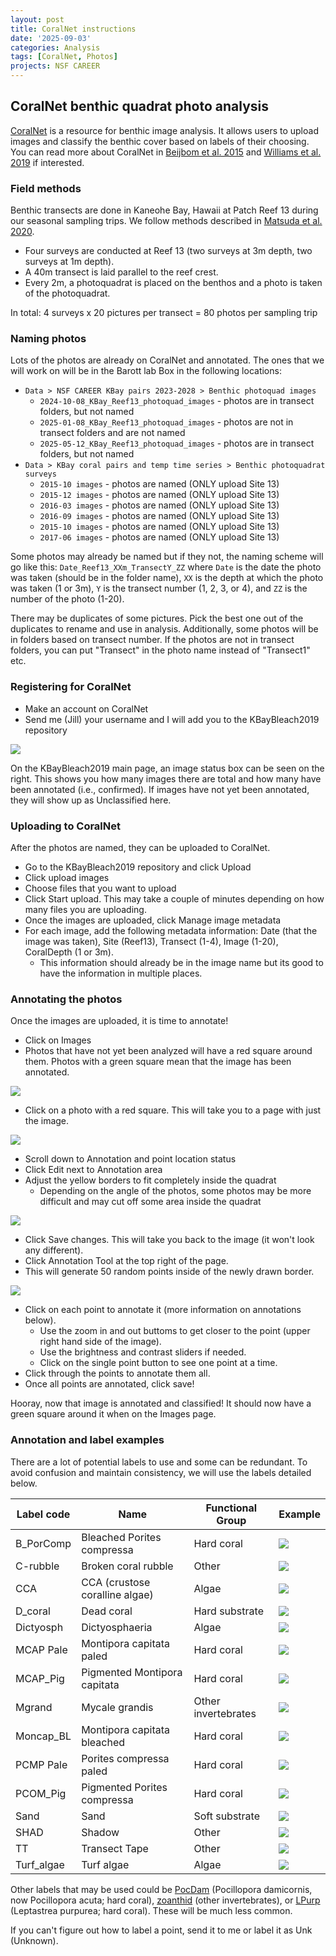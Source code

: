 ```yaml
---
layout: post
title: CoralNet instructions
date: '2025-09-03'
categories: Analysis
tags: [CoralNet, Photos]
projects: NSF CAREER
---
```


## CoralNet benthic quadrat photo analysis 

[CoralNet](https://coralnet.ucsd.edu/source/) is a resource for benthic image analysis. It allows users to upload images and classify the benthic cover based on labels of their choosing. You can read more about CoralNet in [Beijbom et al. 2015](https://journals.plos.org/plosone/article?id=10.1371/journal.pone.0130312) and [Williams et al. 2019](https://www.frontiersin.org/journals/marine-science/articles/10.3389/fmars.2019.00222/full) if interested. 

### Field methods 

Benthic transects are done in Kaneohe Bay, Hawaii at Patch Reef 13 during our seasonal sampling trips. We follow methods described in [Matsuda et al. 2020](https://www.frontiersin.org/journals/ecology-and-evolution/articles/10.3389/fevo.2020.00178/full). 

- Four surveys are conducted at Reef 13 (two surveys at 3m depth, two surveys at 1m depth). 
- A 40m transect is laid parallel to the reef crest. 
- Every 2m, a photoquadrat is placed on the benthos and a photo is taken of the photoquadrat. 

In total: 4 surveys x 20 pictures per transect = 80 photos per sampling trip 

### Naming photos 

Lots of the photos are already on CoralNet and annotated. The ones that we will work on will be in the Barott lab Box in the following locations: 

- `Data > NSF CAREER KBay pairs 2023-2028 > Benthic photoquad images`
	- `2024-10-08_KBay_Reef13_photoquad_images` - photos are in transect folders, but not named 
	- `2025-01-08_KBay_Reef13_photoquad_images` - photos are not in transect folders and are not named 
	- `2025-05-12_KBay_Reef13_photoquad_images` - photos are in transect folders, but not named 
- `Data > KBay coral pairs and temp time series > Benthic photoquadrat surveys`
	- `2015-10 images` - photos are named (ONLY upload Site 13)
	- `2015-12 images` - photos are named (ONLY upload Site 13)
	- `2016-03 images` - photos are named (ONLY upload Site 13)
	- `2016-09 images` - photos are named (ONLY upload Site 13)
	- `2015-10 images` - photos are named (ONLY upload Site 13)
	- `2017-06 images` - photos are named (ONLY upload Site 13)

Some photos may already be named but if they not, the naming scheme will go like this: `Date_Reef13_XXm_TransectY_ZZ` where `Date` is the date the photo was taken (should be in the folder name), `XX` is the depth at which the photo was taken (1 or 3m), `Y` is the transect number (1, 2, 3, or 4), and `ZZ` is the number of the photo (1-20). 

There may be duplicates of some pictures. Pick the best one out of the duplicates to rename and use in analysis. Additionally, some photos will be in folders based on transect number. If the photos are not in transect folders, you can put "Transect" in the photo name instead of "Transect1" etc. 

### Registering for CoralNet 

- Make an account on CoralNet 
- Send me (Jill) your username and I will add you to the KBayBleach2019 repository

![](https://raw.githubusercontent.com/JillAshey/Ashey_Barott_Lab_Notebook/refs/heads/main/images/coralnet/KBay_coralnet.png)

On the KBayBleach2019 main page, an image status box can be seen on the right. This shows you how many images there are total and how many have been annotated (i.e., confirmed). If images have not yet been annotated, they will show up as Unclassified here. 

### Uploading to CoralNet 

After the photos are named, they can be uploaded to CoralNet. 

- Go to the KBayBleach2019 repository and click Upload 
- Click upload images 
- Choose files that you want to upload 
- Click Start upload. This may take a couple of minutes depending on how many files you are uploading. 
- Once the images are uploaded, click Manage image metadata 
- For each image, add the following metadata information: Date (that the image was taken), Site (Reef13), Transect (1-4), Image (1-20), CoralDepth (1 or 3m). 
	- This information should already be in the image name but its good to have the information in multiple places. 

### Annotating the photos 

Once the images are uploaded, it is time to annotate!

- Click on Images 
- Photos that have not yet been analyzed will have a red square around them. Photos with a green square mean that the image has been annotated. 

![](https://raw.githubusercontent.com/JillAshey/Ashey_Barott_Lab_Notebook/refs/heads/main/images/coralnet/KBayBleach2019_coralnet_images.png)

- Click on a photo with a red square. This will take you to a page with just the image. 

![](https://raw.githubusercontent.com/JillAshey/Ashey_Barott_Lab_Notebook/refs/heads/main/images/coralnet/photo_example.png)

- Scroll down to Annotation and point location status
- Click Edit next to Annotation area
- Adjust the yellow borders to fit completely inside the quadrat
	- Depending on the angle of the photos, some photos may be more difficult and may cut off some area inside the quadrat 

![](https://raw.githubusercontent.com/JillAshey/Ashey_Barott_Lab_Notebook/refs/heads/main/images/coralnet/redraw_boundary.png)

- Click Save changes. This will take you back to the image (it won't look any different).  
- Click Annotation Tool at the top right of the page. 
- This will generate 50 random points inside of the newly drawn border.

![](https://raw.githubusercontent.com/JillAshey/Ashey_Barott_Lab_Notebook/refs/heads/main/images/coralnet/points.png)

- Click on each point to annotate it (more information on annotations below).
	- Use the zoom in and out buttoms to get closer to the point (upper right hand side of the image).
	- Use the brightness and contrast sliders if needed. 
	- Click on the single point button to see one point at a time. 
- Click through the points to annotate them all. 
- Once all points are annotated, click save! 

Hooray, now that image is annotated and classified! It should now have a green square around it when on the Images page. 

### Annotation and label examples 

There are a lot of potential labels to use and some can be redundant. To avoid confusion and maintain consistency, we will use the labels detailed below. 

| Label code | Name | Functional Group | Example |
|---------|---------|---------|---------|
| B_PorComp | Bleached Porites compressa | Hard coral | ![](https://raw.githubusercontent.com/JillAshey/Ashey_Barott_Lab_Notebook/refs/heads/main/images/coralnet/B_PorComp_example.png) |
| C-rubble | Broken coral rubble | Other | ![](https://raw.githubusercontent.com/JillAshey/Ashey_Barott_Lab_Notebook/refs/heads/main/images/coralnet/C-rubble_example.png) |
| CCA | CCA (crustose coralline algae) | Algae | ![](https://raw.githubusercontent.com/JillAshey/Ashey_Barott_Lab_Notebook/refs/heads/main/images/coralnet/CCA_example.png) |
| D_coral | Dead coral | Hard substrate | ![](https://raw.githubusercontent.com/JillAshey/Ashey_Barott_Lab_Notebook/refs/heads/main/images/coralnet/D-coral_example.png) |
| Dictyosph | Dictyosphaeria | Algae | ![](https://raw.githubusercontent.com/JillAshey/Ashey_Barott_Lab_Notebook/refs/heads/main/images/coralnet/Dictyosph_example.png) |
| MCAP Pale | Montipora capitata paled | Hard coral | ![](https://raw.githubusercontent.com/JillAshey/Ashey_Barott_Lab_Notebook/refs/heads/main/images/coralnet/MCAP_Pale_example.png) |
| MCAP_Pig | Pigmented Montipora capitata | Hard coral | ![](https://raw.githubusercontent.com/JillAshey/Ashey_Barott_Lab_Notebook/refs/heads/main/images/coralnet/MCAP_Pig_example.png) |
| Mgrand | Mycale grandis | Other invertebrates | ![](https://raw.githubusercontent.com/JillAshey/Ashey_Barott_Lab_Notebook/refs/heads/main/images/coralnet/Mgrand_example.png) |
| Moncap_BL | Montipora capitata bleached | Hard coral | ![](https://raw.githubusercontent.com/JillAshey/Ashey_Barott_Lab_Notebook/refs/heads/main/images/coralnet/Moncap_BL_example.png) |
| PCMP Pale | Porites compressa paled | Hard coral | ![](https://raw.githubusercontent.com/JillAshey/Ashey_Barott_Lab_Notebook/refs/heads/main/images/coralnet/PCMP_pale_example.png) |
| PCOM_Pig | Pigmented Porites compressa | Hard coral | ![](https://raw.githubusercontent.com/JillAshey/Ashey_Barott_Lab_Notebook/refs/heads/main/images/coralnet/PCOM_Pig_example.png) |
| Sand | Sand | Soft substrate | ![](https://raw.githubusercontent.com/JillAshey/Ashey_Barott_Lab_Notebook/refs/heads/main/images/coralnet/sand_example.png) |
| SHAD | Shadow | Other| ![](https://raw.githubusercontent.com/JillAshey/Ashey_Barott_Lab_Notebook/refs/heads/main/images/coralnet/SHAD_example.png) |
| TT | Transect Tape | Other| ![](https://raw.githubusercontent.com/JillAshey/Ashey_Barott_Lab_Notebook/refs/heads/main/images/coralnet/TT_example.png) |
| Turf_algae | Turf algae | Algae| ![](https://raw.githubusercontent.com/JillAshey/Ashey_Barott_Lab_Notebook/refs/heads/main/images/coralnet/Turf_algae_example.png) |

Other labels that may be used could be [PocDam](https://www.marinelifephotography.com/corals/cauliflower/pocillopora-damicornis.htm) (Pocillopora damicornis, now Pocillopora acuta; hard coral), [zoanthid](https://www.waikikiaquarium.org/experience/animal-guide/invertebrates/zoanthids/) (other invertebrates), or [LPurp](https://www.marinelifephotography.com/corals/faviidae/leptastrea-purpurea.htm) (Leptastrea purpurea; hard coral). These will be much less common.

If you can't figure out how to label a point, send it to me or label it as Unk (Unknown). 